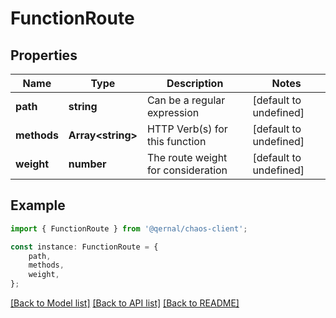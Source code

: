 # FunctionRoute


## Properties

Name | Type | Description | Notes
------------ | ------------- | ------------- | -------------
**path** | **string** | Can be a regular expression | [default to undefined]
**methods** | **Array&lt;string&gt;** | HTTP Verb(s) for this function | [default to undefined]
**weight** | **number** | The route weight for consideration | [default to undefined]

## Example

```typescript
import { FunctionRoute } from '@qernal/chaos-client';

const instance: FunctionRoute = {
    path,
    methods,
    weight,
};
```

[[Back to Model list]](../README.md#documentation-for-models) [[Back to API list]](../README.md#documentation-for-api-endpoints) [[Back to README]](../README.md)
